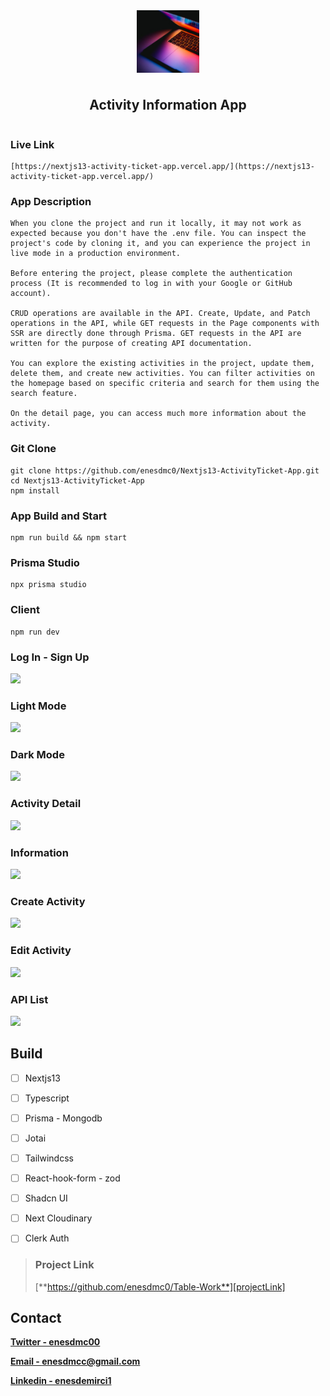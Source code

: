 <div style="display:flex; align-items:center; justify-content:center; flex-direction:column; gap:10px">
    <img style="width:100px; height:100px; object-fit:cover;" src="./images/logo.png"/>
    <h2>
        Activity Information App
    </h2>
</div>


### Live Link

```react
[https://nextjs13-activity-ticket-app.vercel.app/](https://nextjs13-activity-ticket-app.vercel.app/)
```

### App Description

```react
When you clone the project and run it locally, it may not work as expected because you don't have the .env file. You can inspect the project's code by cloning it, and you can experience the project in live mode in a production environment.

Before entering the project, please complete the authentication process (It is recommended to log in with your Google or GitHub account).

CRUD operations are available in the API. Create, Update, and Patch operations in the API, while GET requests in the Page components with SSR are directly done through Prisma. GET requests in the API are written for the purpose of creating API documentation.

You can explore the existing activities in the project, update them, delete them, and create new activities. You can filter activities on the homepage based on specific criteria and search for them using the search feature.

On the detail page, you can access much more information about the activity.
```



### Git Clone

```react
git clone https://github.com/enesdmc0/Nextjs13-ActivityTicket-App.git
cd Nextjs13-ActivityTicket-App
npm install
```




### App Build and Start

```react
npm run build && npm start
```

### Prisma Studio

```react
npx prisma studio
```

### Client

```react
npm run dev
```



### Log In - Sign Up

![][img0]

### Light Mode

![][img1]

### Dark Mode

![][img2]

### Activity Detail

![][img3]

### Information

![][img4]

### Create Activity

![][img5]

### Edit Activity

![][img6]

### API List

![][img7]



## Build

- [ ] Nextjs13
- [ ] Typescript
- [ ] Prisma - Mongodb
- [ ] Jotai
- [ ] Tailwindcss
- [ ] React-hook-form - zod
- [ ] Shadcn UI
- [ ] Next Cloudinary
- [ ] Clerk Auth



> ### Project Link
>
> [**https://github.com/enesdmc0/Table-Work**][projectLink]



## Contact

[**Twitter - enesdmc00**][twitter]

[**Email - enesdmcc@gmail.com**][mail]

[**Linkedin - enesdemirci1**][linkedin]







[img0]: ./images/img0.png
[img1]: ./images/img1.png
[img2]: ./images/img2.png
[img3]:./images/img3.png
[img4]: ./images/img4.png
[img5]: ./images/img5.png
[img6]: ./images/img6.png
[img7]:  ./images/img7.png








[mail]: enesdmcc@gmail.com
[twitter]: https://twitter.com/enesdmc00
[linkedin]: inkedin.com/in/enesdemirci1
[projectLink]: https://github.com/enesdmc0/Table-Work



